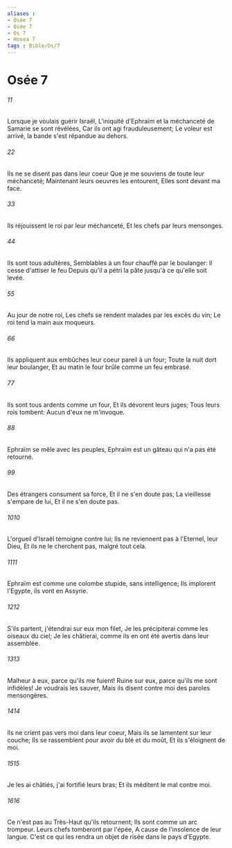 ```yaml
---
aliases : 
- Osée 7
- Osée 7
- Os 7
- Hosea 7
tags : Bible/Os/7
---
```


# Osée 7

###### 11
Lorsque je voulais guérir Israël, L'iniquité d'Ephraïm et la méchanceté de Samarie se sont révélées, Car ils ont agi frauduleusement; Le voleur est arrivé, la bande s'est répandue au dehors.
###### 22
Ils ne se disent pas dans leur coeur Que je me souviens de toute leur méchanceté; Maintenant leurs oeuvres les entourent, Elles sont devant ma face.
###### 33
Ils réjouissent le roi par leur méchanceté, Et les chefs par leurs mensonges.
###### 44
Ils sont tous adultères, Semblables à un four chauffé par le boulanger: Il cesse d'attiser le feu Depuis qu'il a pétri la pâte jusqu'à ce qu'elle soit levée.
###### 55
Au jour de notre roi, Les chefs se rendent malades par les excès du vin; Le roi tend la main aux moqueurs.
###### 66
Ils appliquent aux embûches leur coeur pareil à un four; Toute la nuit dort leur boulanger, Et au matin le four brûle comme un feu embrasé.
###### 77
Ils sont tous ardents comme un four, Et ils dévorent leurs juges; Tous leurs rois tombent: Aucun d'eux ne m'invoque.
###### 88
Ephraïm se mêle avec les peuples, Ephraïm est un gâteau qui n'a pas été retourné.
###### 99
Des étrangers consument sa force, Et il ne s'en doute pas; La vieillesse s'empare de lui, Et il ne s'en doute pas.
###### 1010
L'orgueil d'Israël témoigne contre lui; Ils ne reviennent pas à l'Eternel, leur Dieu, Et ils ne le cherchent pas, malgré tout cela.
###### 1111
Ephraïm est comme une colombe stupide, sans intelligence; Ils implorent l'Egypte, ils vont en Assyrie.
###### 1212
S'ils partent, j'étendrai sur eux mon filet, Je les précipiterai comme les oiseaux du ciel; Je les châtierai, comme ils en ont été avertis dans leur assemblée.
###### 1313
Malheur à eux, parce qu'ils me fuient! Ruine sur eux, parce qu'ils me sont infidèles! Je voudrais les sauver, Mais ils disent contre moi des paroles mensongères.
###### 1414
Ils ne crient pas vers moi dans leur coeur, Mais ils se lamentent sur leur couche; Ils se rassemblent pour avoir du blé et du moût, Et ils s'éloignent de moi.
###### 1515
Je les ai châtiés, j'ai fortifié leurs bras; Et ils méditent le mal contre moi.
###### 1616
Ce n'est pas au Très-Haut qu'ils retournent; Ils sont comme un arc trompeur. Leurs chefs tomberont par l'épée, A cause de l'insolence de leur langue. C'est ce qui les rendra un objet de risée dans le pays d'Egypte.
